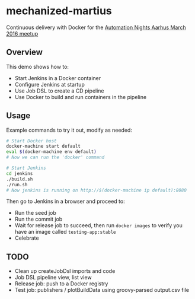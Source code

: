 # mechanized-martius

Continuous delivery with Docker for the [Automation Nights Aarhus March 2016 meetup](http://www.meetup.com/CoDe-U-AROS/events/228696565/)


## Overview
This demo shows how to:
* Start Jenkins in a Docker container
* Configure Jenkins at startup
* Use Job DSL to create a CD pipeline
* Use Docker to build and run containers in the pipeline


## Usage
Example commands to try it out, modify as needed:

```sh
# Start Docker host
docker-machine start default
eval $(docker-machine env default)
# Now we can run the 'docker' command

# Start Jenkins
cd jenkins
./build.sh
./run.sh
# Now jenkins is running on http://$(docker-machine ip default):8080
```

Then go to Jenkins in a browser and proceed to:

* Run the seed job
* Run the commit job
* Wait for release job to succeed, then run `docker images` to verify you have an image
  called `testing-app:stable`
* Celebrate


## TODO
* Clean up createJobDsl imports and code
* Job DSL pipeline view, list view
* Release job: push to a Docker registry
* Test job: publishers / plotBuildData using groovy-parsed output.csv file
